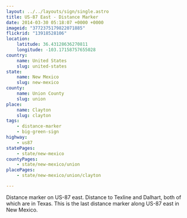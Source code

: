 ```yaml
---
layout: ../../layouts/sign/single.astro
title: US-87 East - Distance Marker
date: 2014-03-30 05:18:07 +0000 +0000
imageid: "3772375179822071885"
flickrid: "13918528106"
location:
    latitude: 36.43128636270811
    longitude: -103.17158757655028
country:
    name: United States
    slug: united-states
state:
    name: New Mexico
    slug: new-mexico
county:
    name: Union County
    slug: union
place:
    name: Clayton
    slug: clayton
tags:
    - distance-marker
    - big-green-sign
highway:
    - us87
statePages:
    - state/new-mexico
countyPages:
    - state/new-mexico/union
placePages:
    - state/new-mexico/union/clayton

---
```

Distance marker on US-87 east.  Distance to Texline and Dalhart, both of which are in Texas.  This is the last distance marker along US-87 east in New Mexico.